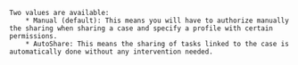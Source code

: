     Two values are available:
        * Manual (default): This means you will have to authorize manually the sharing when sharing a case and specify a profile with certain permissions.
        * AutoShare: This means the sharing of tasks linked to the case is automatically done without any intervention needed.